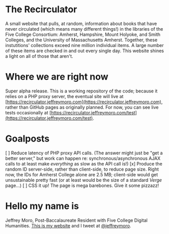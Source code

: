 # The Recirculator

A small website that pulls, at random, information about books that have never circulated (which means many different things!) in the libraries of the Five College Consortium: Amherst, Hampshire, Mount Holyoke, and Smith Colleges, and the University of Massachusetts Amherst. Together, these instutitions' collections exceed nine million individual items. A large number of these items are checked in and out every single day. This website shines a light on all of those that aren't.

# Where we are right now

Super alpha release. This is a working repository of the code; because it relies on a PHP proxy server, the eventual site will live at [https://recirculator.jeffreymoro.com](https://recirculator.jeffreymoro.com), rather than GitHub pages as originally planned. For now, you can see live tests occasionally at [https://recirculator.jeffreymoro.com/test](https://recirculator.jeffreymoro.com/test).

# Goalposts

[ ] Reduce latency of PHP proxy API calls. (The answer might just be "get a better server," but work can happen re: synchronous/asynchronous AJAX calls to at least make *everything* as slow as the API call is!)
[x] Produce the random ID server-side, rather than client-side, to reduce page size. Right now, the IDs for Amherst College alone are 2.5 MB; client-side would get unsustainable pretty fast (or at least would be the size of a standard *Verge* page...)
[ ] CSS it up! The page is mega barebones. Give it some pizzazz!

# Hello my name is

Jeffrey Moro, Post-Baccalaureate Resident with Five College Digital Humanities. [This is my website](http://jeffreymoro.com) and I tweet at [@jeffreymoro](http://www.twitter.com/jeffreymoro). 
